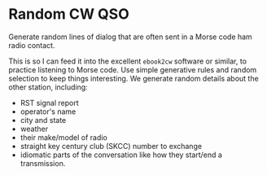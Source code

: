 # Random CW QSO

Generate random lines of dialog that are often sent in a Morse code
ham radio contact.

This is so I can feed it into the excellent `ebook2cw` software or
similar, to practice listening to Morse code. Use simple generative
rules and random selection to keep things interesting. We generate
random details about the other station, including:

- RST signal report
- operator's name
- city and state
- weather
- their make/model of radio
- straight key century club (SKCC) number to exchange
- idiomatic parts of the conversation like how they start/end a transmission.
